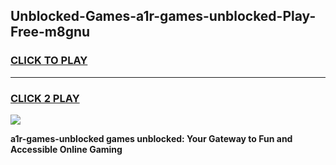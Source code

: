 
## Unblocked-Games-a1r-games-unblocked-Play-Free-m8gnu
<h3>
<a href="https://premium76.site?title=a1r-games-unblocked&ref=18A1">CLICK TO PLAY</a></h3>
<hr>

<h3>
<a href="https://premium76.site?title=a1r-games-unblocked&ref=18A1">CLICK 2 PLAY</a>
  
</h3>

<a href="https://premium76.site?title=a1r-games-unblocked&ref=18A1"><img src="https://clearcache.store/games.png"></a>


**a1r-games-unblocked games unblocked: Your Gateway to Fun and Accessible Online Gaming**
